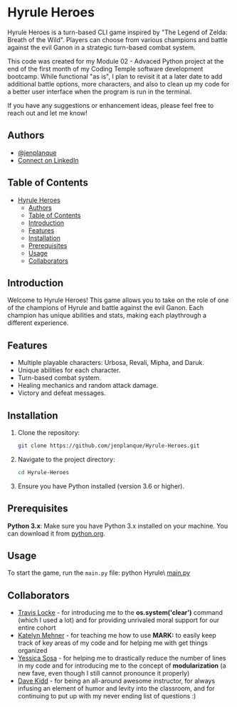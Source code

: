 # Hyrule Heroes

Hyrule Heroes is a turn-based CLI game inspired by "The Legend of Zelda: Breath of the Wild". Players can choose from various champions and battle against the evil Ganon in a strategic turn-based combat system.

This code was created for my Module 02 - Advaced Python project at the end of the first month of my Coding Temple software development bootcamp.  While functional "as is", I plan to revisit it at a later date to add additional battle options, more characters, and also to clean up my code for a better user interface when the program is run in the terminal.  

If you have any suggestions or enhancement ideas, please feel free to reach out and let me know!

## Authors

- [@jenplanque](https://www.github.com/jenplanque)
- [Connect on LinkedIn](https://www.linkedin.com/in/pnw-programmer)


## Table of Contents
- [Hyrule Heroes](#hyrule-heroes)
  - [Authors](#authors)
  - [Table of Contents](#table-of-contents)
  - [Introduction](#introduction)
  - [Features](#features)
  - [Installation](#installation)
  - [Prerequisites](#prerequisites)
  - [Usage](#usage)
  - [Collaborators](#collaborators)

## Introduction
Welcome to Hyrule Heroes! This game allows you to take on the role of one of the champions of Hyrule and battle against the evil Ganon. Each champion has unique abilities and stats, making each playthrough a different experience.

## Features
- Multiple playable characters: Urbosa, Revali, Mipha, and Daruk.
- Unique abilities for each character.
- Turn-based combat system.
- Healing mechanics and random attack damage.
- Victory and defeat messages.

## Installation
1. Clone the repository:
    ```sh
    git clone https://github.com/jenplanque/Hyrule-Heroes.git
    ```
2. Navigate to the project directory:
    ```sh
    cd Hyrule-Heroes
    ```
3. Ensure you have Python installed (version 3.6 or higher).

## Prerequisites
**Python 3.x**: Make sure you have Python 3.x installed on your machine. You can download it from [python.org](https://www.python.org/).


## Usage

To start the game, run the `main.py` file:
python Hyrule\ [main.py](http://_vscodecontentref_/1)


## Collaborators

- [Travis Locke](https://github.com/Rigil87) - for introducing me to the **os.system('clear')** command (which I used a lot) and for providing unrivaled moral support for our entire cohort
- [Katelyn Mehner](https://github.com/kmehner) - for teaching me how to use **MARK:** to easily keep track of key areas of my code and for helping me with get things organized
- [Yessica Sosa](https://github.com/sosayessicaSE) - for helping me to drastically reduce the number of lines in my code and for introducing me to the concept of **modularization** (a new fave, even though I still cannot pronounce it properly)
- [Dave Kidd](https://github.com/codingTempleDave) - for being an all-around awesome instructor, for always infusing an element of humor and levity into the classroom, and for continuing to put up with my never ending list of questions :)

```sh
